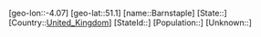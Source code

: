 ﻿---
location: [51.1,-4.07]
type: City
tags:
- geo/City


SpocWebEntityId: 29029
isDeleted: false
confidential: public

---
[geo-lon::-4.07]
[geo-lat::51.1]
[name::Barnstaple]
[State::]
[Country::[United_Kingdom](geo/Continent/Europe/United_Kingdom.md)]
[StateId::]
[Population::]
[Unknown::]

